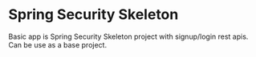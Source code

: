 # Spring Security Skeleton
Basic app is Spring Security Skeleton project with signup/login rest apis. Can be use as a base project.
